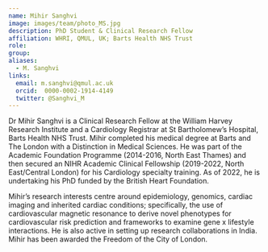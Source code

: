 ```yaml
---
name: Mihir Sanghvi
image: images/team/photo_MS.jpg
description: PhD Student & Clinical Research Fellow
affiliation: WHRI, QMUL, UK; Barts Health NHS Trust
role:
group:
aliases:
  - M. Sanghvi
links:
  email: m.sanghvi@qmul.ac.uk
  orcid:  0000-0002-1914-4149
  twitter: @Sanghvi_M
---
```


Dr Mihir Sanghvi is a Clinical Research Fellow at the William Harvey Research Institute and a Cardiology Registrar at St Bartholomew’s Hospital, Barts Health NHS Trust. Mihir completed his medical degree at Barts and The London with a Distinction in Medical Sciences. He was part of the Academic Foundation Programme (2014-2016, North East Thames) and then secured an NIHR Academic Clinical Fellowship (2019-2022, North East/Central London) for his Cardiology specialty training. As of 2022, he is undertaking his PhD funded by the British Heart Foundation.

Mihir’s research interests centre around epidemiology, genomics, cardiac imaging and inherited cardiac conditions; specifically, the use of cardiovascular magnetic resonance to derive novel phenotypes for cardiovascular risk prediction and frameworks to examine gene x lifestyle interactions. He is also active in setting up research collaborations in India. Mihir has been awarded the Freedom of the City of London.